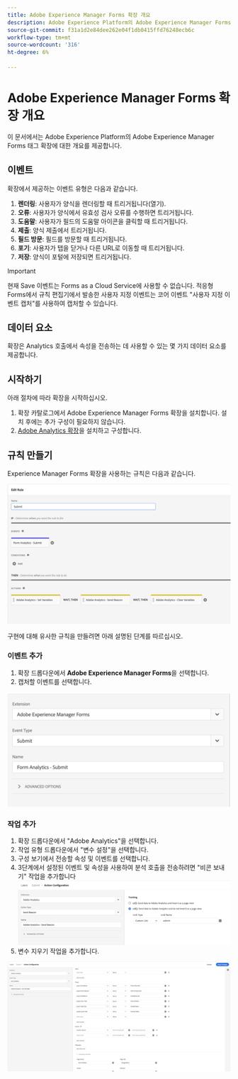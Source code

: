 ```yaml
---
title: Adobe Experience Manager Forms 확장 개요
description: Adobe Experience Platform의 Adobe Experience Manager Forms 태그 확장에 대해 알아봅니다.
source-git-commit: f31a1d2e84dee262e04f1db0415ffd76248ecb6c
workflow-type: tm+mt
source-wordcount: '316'
ht-degree: 6%

---
```


# Adobe Experience Manager Forms 확장 개요

이 문서에서는 Adobe Experience Platform의 Adobe Experience Manager Forms 태그 확장에 대한 개요를 제공합니다.

## 이벤트

확장에서 제공하는 이벤트 유형은 다음과 같습니다.

1. **렌더링**: 사용자가 양식을 렌더링할 때 트리거됩니다(열기).
1. **오류**: 사용자가 양식에서 유효성 검사 오류를 수행하면 트리거됩니다.
1. **도움말**: 사용자가 필드의 도움말 아이콘을 클릭할 때 트리거됩니다.
1. **제출**: 양식 제출에서 트리거됩니다.
1. **필드 방문**: 필드를 방문할 때 트리거됩니다.
1. **포기**: 사용자가 탭을 닫거나 다른 URL로 이동할 때 트리거됩니다.
1. **저장**: 양식이 포털에 저장되면 트리거됩니다.

>[!IMPORTANT]
>
>현재 Save 이벤트는 Forms as a Cloud Service에 사용할 수 없습니다. 적응형 Forms에서 규칙 편집기에서 발송한 사용자 지정 이벤트는 코어 이벤트 &quot;사용자 지정 이벤트 캡처&quot;를 사용하여 캡처할 수 있습니다.

## 데이터 요소

확장은 Analytics 호출에서 속성을 전송하는 데 사용할 수 있는 몇 가지 데이터 요소를 제공합니다.

## 시작하기

아래 절차에 따라 확장을 시작하십시오.

1. 확장 카탈로그에서 Adobe Experience Manager Forms 확장을 설치합니다. 설치 후에는 추가 구성이 필요하지 않습니다.
2. [Adobe Analytics 확장](../analytics/overview.md#Configure-the-Adobe-Analytics-extension)을 설치하고 구성합니다.

## 규칙 만들기

Experience Manager Forms 확장을 사용하는 규칙은 다음과 같습니다.

![작업 구성](./images/rule.png)

구현에 대해 유사한 규칙을 만들려면 아래 설명된 단계를 따르십시오.

### 이벤트 추가

1. 확장 드롭다운에서 **Adobe Experience Manager Forms**&#x200B;을 선택합니다.
2. 캡처할 이벤트를 선택합니다.

![작업 구성](./images/AEM-forms-event.png)

### 작업 추가

1. 확장 드롭다운에서 &quot;Adobe Analytics&quot;을 선택합니다.
2. 작업 유형 드롭다운에서 &quot;변수 설정&quot;을 선택합니다.
3. 구성 보기에서 전송할 속성 및 이벤트를 선택합니다.
4. 3단계에서 설정된 이벤트 및 속성을 사용하여 분석 호출을 전송하려면 &quot;비콘 보내기&quot; 작업을 추가합니다
   ![작업 구성](./images/AEM-forms-sendBeacon.png)
5. 변수 지우기 작업을 추가합니다.

![작업 구성](./images/AEM-forms-action.png)